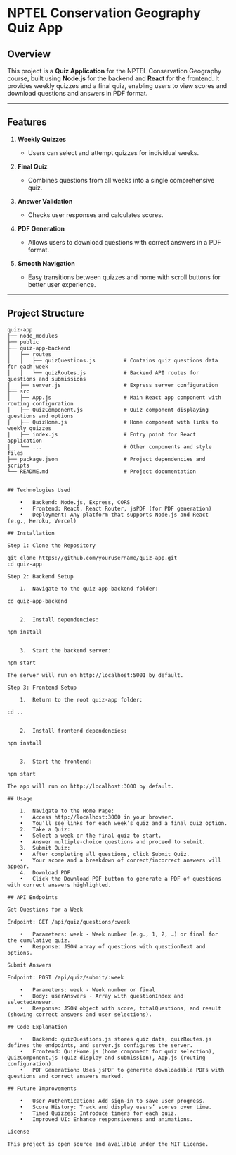 # NPTEL Conservation Geography Quiz App

## Overview

This project is a **Quiz Application** for the NPTEL Conservation Geography course, built using **Node.js** for the backend and **React** for the frontend. It provides weekly quizzes and a final quiz, enabling users to view scores and download questions and answers in PDF format.

---

## Features

1. **Weekly Quizzes**
   - Users can select and attempt quizzes for individual weeks.

2. **Final Quiz**
   - Combines questions from all weeks into a single comprehensive quiz.

3. **Answer Validation**
   - Checks user responses and calculates scores.

4. **PDF Generation**
   - Allows users to download questions with correct answers in a PDF format.

5. **Smooth Navigation**
   - Easy transitions between quizzes and home with scroll buttons for better user experience.

---

## Project Structure

```plaintext
quiz-app
├── node_modules
├── public
├── quiz-app-backend
│   ├── routes
│   │   ├── quizQuestions.js         # Contains quiz questions data for each week
│   │   └── quizRoutes.js            # Backend API routes for questions and submissions
│   ├── server.js                    # Express server configuration
├── src
│   ├── App.js                       # Main React app component with routing configuration
│   ├── QuizComponent.js             # Quiz component displaying questions and options
│   ├── QuizHome.js                  # Home component with links to weekly quizzes
│   ├── index.js                     # Entry point for React application
│   └── ...                          # Other components and style files
├── package.json                     # Project dependencies and scripts
└── README.md                        # Project documentation


## Technologies Used

	•	Backend: Node.js, Express, CORS
	•	Frontend: React, React Router, jsPDF (for PDF generation)
	•	Deployment: Any platform that supports Node.js and React (e.g., Heroku, Vercel)

## Installation

Step 1: Clone the Repository

git clone https://github.com/yourusername/quiz-app.git
cd quiz-app

Step 2: Backend Setup

	1.	Navigate to the quiz-app-backend folder:

cd quiz-app-backend


	2.	Install dependencies:

npm install


	3.	Start the backend server:

npm start

The server will run on http://localhost:5001 by default.

Step 3: Frontend Setup

	1.	Return to the root quiz-app folder:

cd ..


	2.	Install frontend dependencies:

npm install


	3.	Start the frontend:

npm start

The app will run on http://localhost:3000 by default.

## Usage

	1.	Navigate to the Home Page:
	•	Access http://localhost:3000 in your browser.
	•	You’ll see links for each week’s quiz and a final quiz option.
	2.	Take a Quiz:
	•	Select a week or the final quiz to start.
	•	Answer multiple-choice questions and proceed to submit.
	3.	Submit Quiz:
	•	After completing all questions, click Submit Quiz.
	•	Your score and a breakdown of correct/incorrect answers will appear.
	4.	Download PDF:
	•	Click the Download PDF button to generate a PDF of questions with correct answers highlighted.

## API Endpoints

Get Questions for a Week

Endpoint: GET /api/quiz/questions/:week

	•	Parameters: week - Week number (e.g., 1, 2, …) or final for the cumulative quiz.
	•	Response: JSON array of questions with questionText and options.

Submit Answers

Endpoint: POST /api/quiz/submit/:week

	•	Parameters: week - Week number or final
	•	Body: userAnswers - Array with questionIndex and selectedAnswer.
	•	Response: JSON object with score, totalQuestions, and result (showing correct answers and user selections).

## Code Explanation

	•	Backend: quizQuestions.js stores quiz data, quizRoutes.js defines the endpoints, and server.js configures the server.
	•	Frontend: QuizHome.js (home component for quiz selection), QuizComponent.js (quiz display and submission), App.js (routing configuration).
	•	PDF Generation: Uses jsPDF to generate downloadable PDFs with questions and correct answers marked.

## Future Improvements

	•	User Authentication: Add sign-in to save user progress.
	•	Score History: Track and display users’ scores over time.
	•	Timed Quizzes: Introduce timers for each quiz.
	•	Improved UI: Enhance responsiveness and animations.

License

This project is open source and available under the MIT License.
